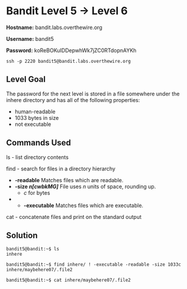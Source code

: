 # Bandit Level 5 → Level 6

**Hostname:** bandit.labs.overthewire.org

**Username:** bandit5

**Password:** koReBOKuIDDepwhWk7jZC0RTdopnAYKh

```
ssh -p 2220 bandit5@bandit.labs.overthewire.org
```

## Level Goal

The password for the next level is stored in a file somewhere under the inhere directory and has all of the following properties:
- human-readable
- 1033 bytes in size
- not executable

## Commands Used

ls - list directory contents

find - search for files in a directory hierarchy
- **-readable** Matches files which are readable.
- **-size _n[cwbkMG]_** File uses *n* units of space, rounding up.
  - *c* for bytes
- - **-executable**  Matches  files  which  are  executable.

cat - concatenate files and print on the standard output

## Solution

```
bandit5@bandit:~$ ls
inhere
```
```
bandit5@bandit:~$ find inhere/ ! -executable -readable -size 1033c
inhere/maybehere07/.file2
```
```
bandit5@bandit:~$ cat inhere/maybehere07/.file2
```
